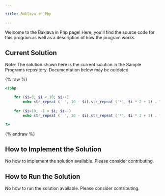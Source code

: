 ```yaml
---

title: Baklava in Php

---
```


Welcome to the Baklava in Php page! Here, you'll find the source code for this program as well as a description of how the program works.

## Current Solution

Note: The solution shown here is the current solution in the Sample Programs repository. Documentation below may be outdated.

{% raw %}

```Php
<?php

    for ($i=0; $i < 10; $i++)
        echo str_repeat (' ', 10 - $i).str_repeat ('*', $i * 2 + 1) . "\n";
    
    for ($i=10; -1 < $i; $i--)
        echo str_repeat (' ', 10 - $i).str_repeat ('*', $i * 2 + 1) . "\n";

?>

```

{% endraw %}

## How to Implement the Solution

No how to implement the solution available. Please consider contributing.

## How to Run the Solution

No how to run the solution available. Please consider contributing.